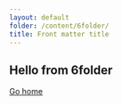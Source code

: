 ```yaml
---
layout: default
folder: /content/6folder/
title: Front matter title
---
```


## Hello from 6folder

[Go home](/)
